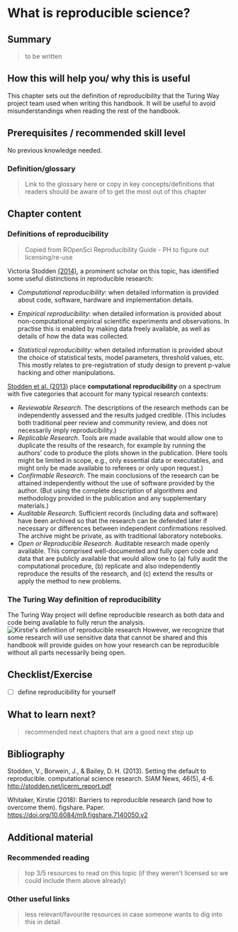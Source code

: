 # What is reproducible science?

## Summary
> to be written

## How this will help you/ why this is useful
This chapter sets out the definition of reproducibility that the Turing Way project team used when writing this handbook. It will be useful to avoid misunderstandings when reading the rest of the handbook. 

## Prerequisites / recommended skill level
No previous knowledge needed. 

### Definition/glossary
> Link to the glossary here or copy in key concepts/definitions that readers should be aware of to get the most out of this chapter

## Chapter content 

### Definitions of reproducibility

> Copied from ROpenSci Reproducibility Guide - PH to figure out licensing/re-use

Victoria Stodden [(2014)](http://edge.org/response-detail/25340), a prominent scholar on this topic, has identified some useful distinctions in reproducible research:

- _Computational reproducibility_: when detailed information is provided about code, software, hardware and implementation details.

- _Empirical reproducibility_: when detailed information is provided about non-computational empirical scientific experiments and observations. In practise this is enabled by making data freely available, as well as details of how the data was collected.

- _Statistical reproducibility_: when detailed information is provided about the choice of statistical tests, model parameters, threshold values, etc. This mostly relates to pre-registration of study design to prevent p-value hacking and other manipulations. 

[Stodden et al. (2013)](http://stodden.net/icerm_report.pdf) place **computational reproducibility** on a spectrum with five categories that account for many typical research contexts:

- _Reviewable Research_. The descriptions of the research methods can be independently assessed and the results judged credible. (This includes both traditional peer review and community review, and does not necessarily imply reproducibility.)
- _Replicable Research_. Tools are made available that would allow one to duplicate the results of the research, for example by running the authors’ code to produce the plots shown in the publication. (Here tools might be limited in scope, e.g., only essential data or executables, and might only be made available to referees or only upon request.)
- _Confirmable Research_. The main conclusions of the research can be attained independently without the use of software provided by the author. (But using the complete description of algorithms and methodology provided in the publication and any supplementary materials.)
- _Auditable Research_. Sufficient records (including data and software) have been archived so that the research can be defended later if necessary or differences between independent confirmations resolved. The archive might be private, as with traditional laboratory notebooks.
- _Open or Reproducible Research_. Auditable research made openly available. This comprised well-documented and fully open code and data that are publicly available that would allow one to (a) fully audit the computational procedure, (b) replicate and also independently reproduce the results of the research, and (c) extend the results or apply the method to new problems.

### The Turing Way definition of reproducibility

The Turing Way project will define reproducible research as both data and code being available to fully rerun the analysis.
![Kirstie's definition of reproducible research](https://github.com/pherterich/the-turing-way/blob/master/reproducibility_kirstie.png)
However, we recognize that some research will use sensitive data that cannot be shared and this handbook will provide guides on how your research can be reproducible without all parts necessarily being open.

## Checklist/Exercise
- [ ] define reproducibility for yourself

## What to learn next?
> recommended next chapters that are a good next step up

## Bibliography 

Stodden, V., Borwein, J., & Bailey, D. H. (2013). Setting the default to reproducible. computational science research. SIAM News, 46(5), 4-6. http://stodden.net/icerm_report.pdf

Whitaker, Kirstie (2018): Barriers to reproducible research (and how to overcome them). figshare. Paper. https://doi.org/10.6084/m9.figshare.7140050.v2

## Additional material 
### Recommended reading
> top 3/5 resources to read on this topic (if they weren't licensed so we could include them above already)

### Other useful links
> less relevant/favourite resources in case someone wants to dig into this in detail
